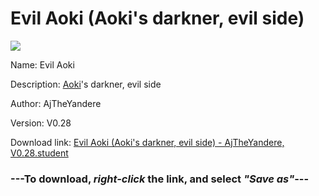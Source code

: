 # Evil Aoki (Aoki's darkner, evil side)

<img src = "https://raw.githubusercontent.com/Arbiter1223/Koukou-Gurashi-Custom-Students/master/Students/Files/Evil%20Aoki%20(Aoki's%20darkner%2C%20evil%20side).png">

Name: Evil Aoki

Description: <a href="Aoki%20(A%20bubbly%2C%20optimistic%20girl).md">Aoki</a>'s darkner, evil side

Author: AjTheYandere

Version: V0.28

Download link: <a href="https://raw.githubusercontent.com/Arbiter1223/Koukou-Gurashi-Custom-Students/master/Students/Files/Evil%20Aoki%20(Aoki's%20darkner%2C%20evil%20side)%20-%20AjTheYandere%2C%20V0.28.student">Evil Aoki (Aoki's darkner, evil side) - AjTheYandere, V0.28.student</a>

### ---**To download, _right-click_ the link, and select _"Save as"_**---
